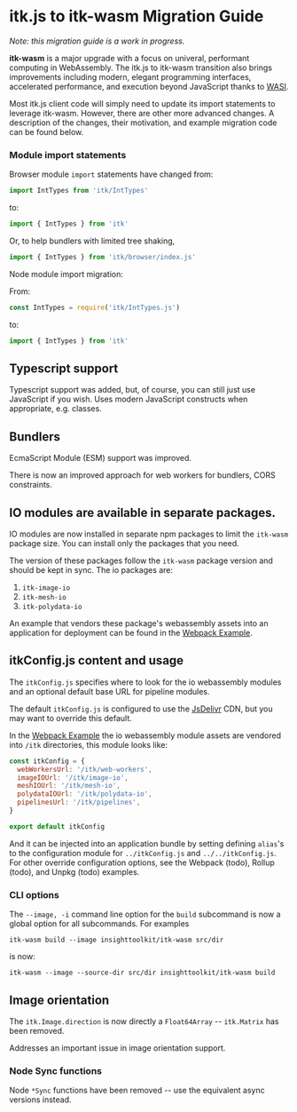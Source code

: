 # itk.js to itk-wasm Migration Guide

*Note: this migration guide is a work in progress.*

**itk-wasm** is a major upgrade with a focus on univeral, performant computing in
WebAssembly. The itk.js to itk-wasm transition also brings improvements
including modern, elegant programming interfaces, accelerated performance,
and execution beyond JavaScript thanks to [WASI](https://wasi.dev).

Most itk.js client code will simply need to update its import statements to
leverage itk-wasm. However, there are other more advanced changes. A
description of the changes, their motivation, and example migration code can
be found below.

### Module import statements

Browser module `import` statements have changed from:

```js
import IntTypes from 'itk/IntTypes'
```

to:


```js
import { IntTypes } from 'itk'
```

Or, to help bundlers with limited tree shaking,

```js
import { IntTypes } from 'itk/browser/index.js'
```


Node module import migration:

From:

```js
const IntTypes = require('itk/IntTypes.js')
```

to:

```js
import { IntTypes } from 'itk'
```

## Typescript support

Typescript support was added, but, of course, you can still just use
JavaScript if you wish.  Uses modern JavaScript constructs when appropriate,
e.g. classes.

## Bundlers

EcmaScript Module (ESM) support was improved.

There is now an improved approach for web workers for bundlers, CORS constraints.

## IO modules are available in separate packages.

IO modules are now installed in separate npm packages to limit the `itk-wasm`
package size. You can install only the packages that you need.

The version of these packages follow the `itk-wasm` package version and should
be kept in sync. The io packages are:

1. `itk-image-io`
2. `itk-mesh-io`
3. `itk-polydata-io`

An example that vendors these package's webassembly assets into an
application for deployment can be found in the [Webpack
Example](https://github.com/InsightSoftwareConsortium/itk-wasm/tree/master/examples/Webpack).

## itkConfig.js content and usage

The `itkConfig.js` specifies where to look for the io webassembly modules and
an optional default base URL for pipeline modules.

The default `itkConfig.js` is configured to use the
[JsDelivr](https://www.jsdelivr.com/) CDN, but you may want to override this
default.

In the [Webpack
Example](https://github.com/InsightSoftwareConsortium/itk-wasm/tree/master/examples/Webpack)
the io webassembly module assets are vendored into `/itk` directories,
this module looks like:

```js
const itkConfig = {
  webWorkersUrl: '/itk/web-workers',
  imageIOUrl: '/itk/image-io',
  meshIOUrl: '/itk/mesh-io',
  polydataIOUrl: '/itk/polydata-io',
  pipelinesUrl: '/itk/pipelines',
}

export default itkConfig
```

And it can be injected into an application bundle by setting defining
`alias`'s to the configuration module for `../itkConfig.js` and
`../../itkConfig.js`. For other override configuration options, see the Webpack (todo),
Rollup (todo), and Unpkg (todo) examples.

### CLI options

The `--image, -i` command line option for the `build` subcommand is now a global option for all
subcommands. For examples

```
itk-wasm build --image insighttoolkit/itk-wasm src/dir
```

is now:

```
itk-wasm --image --source-dir src/dir insighttoolkit/itk-wasm build
```

## Image orientation

The `itk.Image.direction` is now directly a `Float64Array` -- `itk.Matrix` has
been removed.

Addresses an important issue in image orientation support.

### Node Sync functions

Node `*Sync` functions have been removed -- use the equivalent async versions instead.
